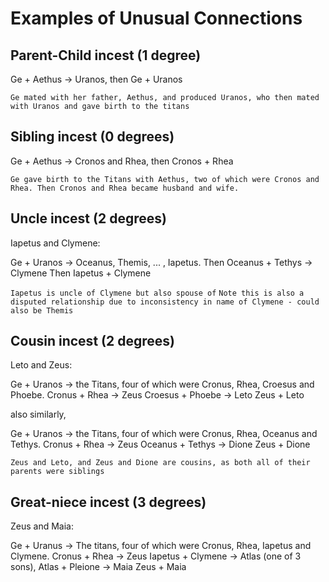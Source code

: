 # Examples of Unusual Connections

## Parent-Child incest (1 degree)

Ge + Aethus -> Uranos, then Ge + Uranos

``Ge mated with her father, Aethus, and produced Uranos, who then mated with Uranos and gave birth to the titans``

## Sibling incest (0 degrees)

Ge + Aethus -> Cronos and Rhea, then Cronos + Rhea

`Ge gave birth to the Titans with Aethus, two of which were Cronos and Rhea. Then Cronos and Rhea became husband and wife.`

## Uncle incest (2 degrees)

Iapetus and Clymene:

Ge + Uranos -> Oceanus, Themis, ... , Iapetus.
Then Oceanus + Tethys -> Clymene
Then Iapetus + Clymene

`Iapetus is uncle of Clymene but also spouse of`
`Note this is also a disputed relationship due to inconsistency in name of Clymene - could also be Themis`

## Cousin incest (2 degrees)

Leto and Zeus:

Ge + Uranos -> the Titans, four of which were Cronus, Rhea, Croesus and Phoebe.
Cronus + Rhea -> Zeus
Croesus + Phoebe -> Leto
Zeus + Leto

also similarly,

Ge + Uranos -> the Titans, four of which were Cronus, Rhea, Oceanus and Tethys.
Cronus + Rhea -> Zeus
Oceanus + Tethys -> Dione
Zeus + Dione

`Zeus and Leto, and Zeus and Dione are cousins, as both all of their parents were siblings`

## Great-niece incest (3 degrees)

Zeus and Maia:

Ge + Uranus -> The titans, four of which were Cronus, Rhea, Iapetus and Clymene.
Cronus + Rhea -> Zeus
Iapetus + Clymene -> Atlas (one of 3 sons), Atlas + Pleione -> Maia
Zeus + Maia
